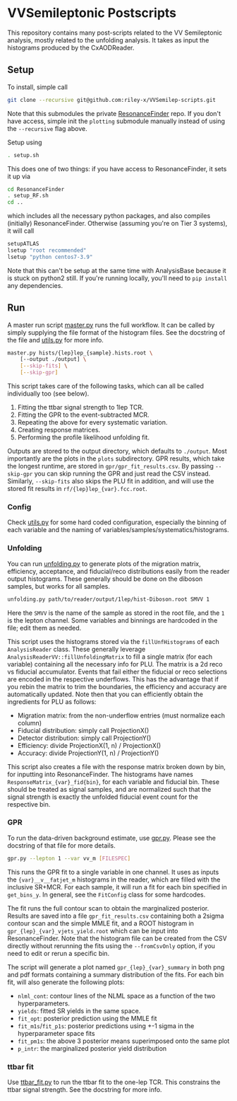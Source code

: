# VVSemileptonic Postscripts

This repository contains many post-scripts related to the VV Semileptonic analysis, mostly related to the unfolding analysis. It takes as input the histograms produced by the CxAODReader.

## Setup

To install, simple call
```sh
git clone --recursive git@github.com:riley-x/VVSemilep-scripts.git
```
Note that this submodules the private [ResonanceFinder](https://gitlab.cern.ch/atlas-phys/exot/dbl/ResonanceFinder) repo. If you don't have access, simple init the `plotting` submodule manually instead of using the `--recursive` flag above.

Setup using
```sh
. setup.sh
```
This does one of two things: if you have access to ResonanceFinder, it sets it up via 
```sh
cd ResonanceFinder
. setup_RF.sh
cd ..
```
which includes all the necessary python packages, and also compiles (initially) ResonanceFinder. 
Otherwise (assuming you're on Tier 3 systems), it will call 
```sh
setupATLAS
lsetup "root recommended"
lsetup "python centos7-3.9"
```
Note that this can't be setup at the same time with AnalysisBase because it is stuck on python2 still. If you're running locally, you'll need to `pip install` any dependencies. 

## Run

A master run script [master.py](master.py) runs the full workflow. It can be called by simply supplying the file format of the histogram files. See the docstring of the file and [utils.py](utils.py) for more info.

```sh
master.py hists/{lep}lep_{sample}.hists.root \
    [--output ./output] \
    [--skip-fits] \
    [--skip-gpr]
```

This script takes care of the following tasks, which can all be called individually too (see below).

1. Fitting the ttbar signal strength to 1lep TCR.
2. Fitting the GPR to the event-subtracted MCR.
3. Repeating the above for every systematic variation.
4. Creating response matrices.
5. Performing the profile likelihood unfolding fit.

Outputs are stored to the output directory, which defaults to `./output`. Most importantly are the plots in the `plots` subdirectory. GPR results, which take the longest runtime, are stored in `gpr/gpr_fit_results.csv`. By passing `--skip-gpr` you can skip running the GPR and just read the CSV instead. Similarly, `--skip-fits` also skips the PLU fit in addition, and will use the stored fit results in `rf/{lep}lep_{var}.fcc.root`.

### Config

Check [utils.py](utils.py) for some hard coded configuration, especially the binning of each variable and the naming of variables/samples/systematics/histograms.


### Unfolding

You can run [unfolding.py](unfolding.py) to generate plots of the migration matrix, efficiency, acceptance, and fiducial/reco distributions easily from the reader output histograms. These generally should be done on the diboson samples, but works for all samples.

```sh
unfolding.py path/to/reader/output/1lep/hist-Diboson.root SMVV 1
```

Here the `SMVV` is the name of the sample as stored in the root file, and the `1` is the lepton channel. 
Some variables and binnings are hardcoded in the file; edit them as needed.

This script uses the histograms stored via the `fillUnfHistograms` of each `AnalysisReader` class. These generally leverage `AnalysisReaderVV::fillUnfoldingMatrix` to fill a single matrix (for each variable) containing all the necessary info for PLU. The matrix is a 2d reco vs fiducial accumulator. Events that fail 
either the fiducial or reco selections are encoded in the respective underflows. 
This has the advantage that if you rebin the matrix to trim the boundaries, the
efficiency and accuracy are automatically updated. 
Note then that you can efficiently obtain the ingredients for PLU as follows:

- Migration matrix: from the non-underflow entries (must normalize each column)
- Fiducial distribution: simply call ProjectionX()
- Detector distribution: simply call ProjectionY()
- Efficiency: divide ProjectionX(1, n) / ProjectionX()
- Accuracy: divide ProjectionY(1, n) / ProjectionY()


This script also creates a file with the response matrix broken down by bin, for inputting into ResonanceFinder.
The histograms have names `ResponseMatrix_{var}_fid{bin}`, for each variable and fiducial bin. 
These should be treated as signal samples, and are normalized such that the signal strength is exactly the unfolded fiducial event count for the respective bin. 

### GPR

To run the data-driven background estimate, use [gpr.py](gpr.py). Please see the docstring of that file for more details.

```sh
gpr.py --lepton 1 --var vv_m [FILESPEC]
```
        
This runs the GPR fit to a single variable in one channel. It uses as inputs the `{var}__v__fatjet_m`
histograms in the reader, which are filled with the inclusive SR+MCR. 
For each sample, it will run a fit for each bin specified in `get_bins_y`. In general, see the `FitConfig` class for some hardcodes.

The fit runs the full contour scan to obtain the marginalized posterior. Results are saved into a file
`gpr_fit_results.csv` containing both a 2sigma contour scan and the simple MMLE fit, and a ROOT histogram in
`gpr_{lep}_{var}_vjets_yield.root` which can be input into ResonanceFinder. Note that the histogram file
can be created from the CSV directly without rerunning the fits using the `--fromCsvOnly` option, if you need to edit or rerun a specific bin.

The script will generate a plot named `gpr_{lep}_{var}_summary` in both png and pdf formats containing a summary distribution of the fits. For each bin fit, will also generate the following plots:

- `nlml_cont`: contour lines of the NLML space as a function of the two hyperparameters.
- `yields`: fitted SR yields in the same space.
- `fit_opt`: posterior prediction using the MMLE fit
- `fit_m1s`/`fit_p1s`: posterior predictions using +-1 sigma in the hyperparameter space fits
- `fit_pm1s`: the above 3 posterior means superimposed onto the same plot
- `p_intr`: the marginalized posterior yield distribution

### ttbar fit

Use [ttbar_fit.py](ttbar_fit.py) to run the ttbar fit to the one-lep TCR. This constrains the ttbar signal strength. See the docstring for more info.



